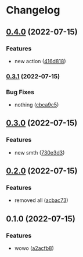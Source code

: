 # Changelog

## [0.4.0](https://github.com/IgorShadurin/test/compare/v0.3.1...v0.4.0) (2022-07-15)


### Features

* new action ([416d818](https://github.com/IgorShadurin/test/commit/416d81844e2c316fd9c0c35b5125ba5f62e17458))

### [0.3.1](https://www.github.com/IgorShadurin/test/compare/v0.3.0...v0.3.1) (2022-07-15)


### Bug Fixes

* nothing ([cbca9c5](https://www.github.com/IgorShadurin/test/commit/cbca9c54a9a7c27b806139ea8bc4903a90050c09))

## [0.3.0](https://www.github.com/IgorShadurin/test/compare/v0.2.0...v0.3.0) (2022-07-15)


### Features

* new smth ([730e3d3](https://www.github.com/IgorShadurin/test/commit/730e3d3f86eea3b251dd2624f667e20d099f3bcb))

## [0.2.0](https://www.github.com/IgorShadurin/test/compare/v0.1.0...v0.2.0) (2022-07-15)


### Features

* removed all ([acbac73](https://www.github.com/IgorShadurin/test/commit/acbac73a68aa6e880e18585f04bfaa60e1972688))

## 0.1.0 (2022-07-15)


### Features

* wowo ([a2acfb8](https://www.github.com/IgorShadurin/test/commit/a2acfb8a5fd76b21b1ac4593d3a3da6285dc833d))
